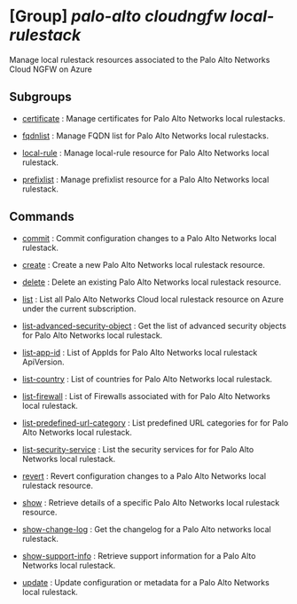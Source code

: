 # [Group] _palo-alto cloudngfw local-rulestack_

Manage local rulestack resources associated to the Palo Alto Networks Cloud NGFW on Azure

## Subgroups

- [certificate](/Commands/palo-alto/cloudngfw/local-rulestack/certificate/readme.md)
: Manage certificates for Palo Alto Networks local rulestacks.

- [fqdnlist](/Commands/palo-alto/cloudngfw/local-rulestack/fqdnlist/readme.md)
: Manage FQDN list for Palo Alto Networks local rulestacks.

- [local-rule](/Commands/palo-alto/cloudngfw/local-rulestack/local-rule/readme.md)
: Manage local-rule resource for Palo Alto Networks local rulestack.

- [prefixlist](/Commands/palo-alto/cloudngfw/local-rulestack/prefixlist/readme.md)
: Manage prefixlist resource for a Palo Alto Networks local rulestack.

## Commands

- [commit](/Commands/palo-alto/cloudngfw/local-rulestack/_commit.md)
: Commit configuration changes to a Palo Alto Networks local rulestack.

- [create](/Commands/palo-alto/cloudngfw/local-rulestack/_create.md)
: Create a new Palo Alto Networks local rulestack resource.

- [delete](/Commands/palo-alto/cloudngfw/local-rulestack/_delete.md)
: Delete an existing Palo Alto Networks local rulestack resource.

- [list](/Commands/palo-alto/cloudngfw/local-rulestack/_list.md)
: List all Palo Alto Networks Cloud local rulestack resource on Azure under the current subscription.

- [list-advanced-security-object](/Commands/palo-alto/cloudngfw/local-rulestack/_list-advanced-security-object.md)
: Get the list of advanced security objects for Palo Alto Networks local rulestack.

- [list-app-id](/Commands/palo-alto/cloudngfw/local-rulestack/_list-app-id.md)
: List of AppIds for Palo Alto Networks local rulestack ApiVersion.

- [list-country](/Commands/palo-alto/cloudngfw/local-rulestack/_list-country.md)
: List of countries for Palo Alto Networks local rulestack.

- [list-firewall](/Commands/palo-alto/cloudngfw/local-rulestack/_list-firewall.md)
: List of Firewalls associated with for Palo Alto Networks local rulestack.

- [list-predefined-url-category](/Commands/palo-alto/cloudngfw/local-rulestack/_list-predefined-url-category.md)
: List predefined URL categories for for Palo Alto Networks local rulestack.

- [list-security-service](/Commands/palo-alto/cloudngfw/local-rulestack/_list-security-service.md)
: List the security services for for Palo Alto Networks local rulestack.

- [revert](/Commands/palo-alto/cloudngfw/local-rulestack/_revert.md)
: Revert configuration changes to a Palo Alto Networks local rulestack resource.

- [show](/Commands/palo-alto/cloudngfw/local-rulestack/_show.md)
: Retrieve details of a specific Palo Alto Networks local rulestack resource.

- [show-change-log](/Commands/palo-alto/cloudngfw/local-rulestack/_show-change-log.md)
: Get the changelog for a Palo Alto networks local rulestack.

- [show-support-info](/Commands/palo-alto/cloudngfw/local-rulestack/_show-support-info.md)
: Retrieve support information for a Palo Alto Networks local rulestack.

- [update](/Commands/palo-alto/cloudngfw/local-rulestack/_update.md)
: Update configuration or metadata for a Palo Alto Networks local rulestack.
